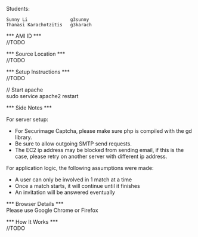 Students:

    Sunny Li                g3sunny
    Thanasi Karachotzitis   g3karach

*** AMI ID ***  
//TODO

*** Source Location ***  
//TODO

*** Setup Instructions ***  
//TODO

// Start apache  
sudo service apache2 restart

*** Side Notes ***

For server setup:

- For Securimage Captcha, please make sure php is compiled with the gd library.
- Be sure to allow outgoing SMTP send requests.
- The EC2 ip address may be blocked from sending email, if this is the case,
  please retry on another server with different ip address.

For application logic, the following assumptions were made:

- A user can only be involved in 1 match at a time
- Once a match starts, it will continue until it finishes
- An invitation will be answered eventually

*** Browser Details ***  
Please use Google Chrome or Firefox

*** How It Works ***  
//TODO
